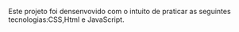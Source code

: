 Este projeto foi densenvovido com o intuito de praticar as seguintes tecnologias:CSS,Html e JavaScript.
